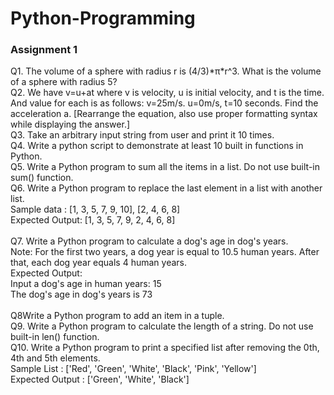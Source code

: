 # Python-Programming
<h3> Assignment 1 </h3>
Q1. The volume of a sphere with radius r is (4/3)*π*r^3. What is the volume of a sphere with radius 5?<br>
Q2. We have v=u+at where v is velocity, u is initial velocity, and t is the time. And value for each is as follows: v=25m/s. u=0m/s, t=10 seconds. Find the acceleration a. [Rearrange the equation, also use proper formatting syntax while displaying the answer.]<br>
Q3. Take an arbitrary input string from user and print it 10 times.<br>
Q4. Write a python script to demonstrate at least 10 built in functions in Python.<br>
Q5. Write a Python program to sum all the items in a list. Do not use built-in sum() function.<br>
Q6. Write a Python program to replace the last element in a list with another list.<br>
Sample data : [1, 3, 5, 7, 9, 10], [2, 4, 6, 8]<br>
Expected Output: [1, 3, 5, 7, 9, 2, 4, 6, 8]<br><br>
Q7. Write a Python program to calculate a dog's age in dog's years. <br>
Note: For the first two years, a dog year is equal to 10.5 human years. After that, each  dog year equals 4 human years. <br>
Expected Output: <br>
Input a dog's age in human years: 15  <br>
The dog's age in dog's years is 73 <br><br>
Q8Write a Python program to add an item in a tuple.<br>
Q9. Write a Python program to calculate the length of a string. Do not use built-in len() function.<br>
Q10. Write a Python program to print a specified list after removing the 0th, 4th and 5th elements. <br>
Sample List : ['Red', 'Green', 'White', 'Black', 'Pink', 'Yellow'] <br>
Expected Output : ['Green', 'White', 'Black']<br>



